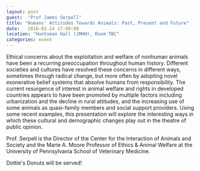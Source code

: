 ```yaml
---
layout: post
guest:  "Prof James Serpell"
title: "Humans' Attitudes Towards Animals: Past, Present and Future"
date:   2016-02-24 17:00:00
location: "Huntsman Hall (JMHH), Room TBC"
categories: event
---
```


Ethical concerns about the exploitation and welfare of nonhuman animals have been a recurring preoccupation throughout human history. Different societies and cultures have resolved these concerns in different ways, sometimes through radical change, but more often by adopting novel exonerative belief systems that absolve humans from responsibility. The current resurgence of interest in animal welfare and rights in developed countries appears to have been promoted by multiple factors including urbanization and the decline in rural attitudes, and the increasing use of some animals as quasi-family members and social support providers. Using some recent examples, this presentation will explore the interesting ways in which these cultural and demographic changes play out in the theatre of public opinion.

Prof. Serpell is the Director of the Center for the Interaction of Animals and Society and the Marie A. Moore Professor of Ethics & Animal Welfare at the University of Pennsylvania School of Veterinary Medicine. 

Dottie's Donuts will be served!
